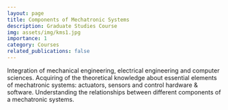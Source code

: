 ```yaml
---
layout: page
title: Components of Mechatronic Systems
description: Graduate Studies Course
img: assets/img/kms1.jpg
importance: 1
category: Courses
related_publications: false
---
```


Integration of mechanical engineering, electrical engineering and computer sciences. Acquiring of the theoretical knowledge about essential elements of mechatronic systems: actuators, sensors and control hardware & software. Understanding the relationships between different components of a mechatronic systems.